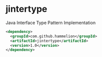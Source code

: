 # jintertype
Java Interface Type Pattern Implementation

```xml
<dependency>
  <groupId>com.github.hammelion</groupId>
  <artifactId>jintertype</artifactId>
  <version>1.0</version>
</dependency>
```
